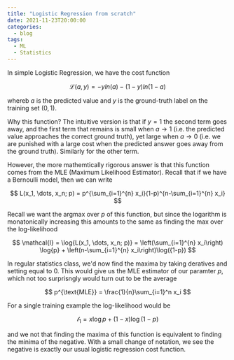 ```yaml
---
title: "Logistic Regression from scratch"
date: 2021-11-23T20:00:00
categories:
  - blog
tags:
  - ML
  - Statistics
---
```


In simple Logistic Regression, we have the cost function

$$
\mathcal{L}(a, y) = -yln{(a)} - (1-y)ln{(1-a)}
$$

whereb $a$ is the predicted value and $y$ is the ground-truth label on the training set
(${0, 1}$).

Why this function? The intuitive version is that if $y=1$ the second term goes away, and the first
term that remains is small when $a\to 1$ (i.e. the predicted value approaches the correct ground truth), yet large when $a\to 0$ (i.e. we are punished with a large cost when the predicted answer goes away from the ground truth). Similarly for the other term.

However, the more mathemtically rigorous answer is that this function comes from the MLE (Maximum Likelihood Estimator). Recall that if we have a Bernoulli model, then we can write

$$
L(x_1, \dots, x_n; p) = p^{\sum_{i=1}^{n} x_i}(1-p)^{n-\sum_{i=1}^{n} x_i}
$$

Recall we want the argmax over $p$ of this function, but since the logarithm is monatonically increasing this amounts to the same as finding the max over the log-likelihood

$$
\mathcal{l} = \log{L(x_1, \dots, x_n; p)} = \left(\sum_{i=1}^{n} x_i\right) \log{p} + \left(n-\sum_{i=1}^{n} x_i\right)\log({1-p})
$$

In regular statistics class, we'd now find the maxima by taking deratives and setting equal to 0.
This would give us the MLE estimator of our paramter $p$, which not too surprisngly would turn out to be the average

$$
p^{\text{MLE}} = \frac{1}{n}\sum_{i=1}^n x_i
$$


For a single training example the log-likelihood would be 

$$
\mathcal{l}_1 =  x \log{p} + \left(1-x\right)\log({1-p})
$$

and we not that finding the maxima of this function is equivalent to finding the minima of the negative. With a small change of notation, we see the negative is exactly our usual logistic regression cost function.

